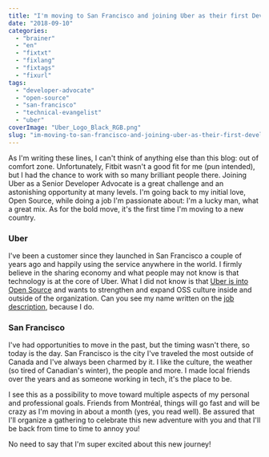 ```yaml
---
title: "I'm moving to San Francisco and joining Uber as their first Developer Advocate"
date: "2018-09-10"
categories: 
  - "brainer"
  - "en"
  - "fixtxt"
  - "fixlang"
  - "fixtags"
  - "fixurl"
tags: 
  - "developer-advocate"
  - "open-source"
  - "san-francisco"
  - "technical-evangelist"
  - "uber"
coverImage: "Uber_Logo_Black_RGB.png"
slug: "im-moving-to-san-francisco-and-joining-uber-as-their-first-developer-advocate"
---
```


As I'm writing these lines, I can't think of anything else than this blog: out of comfort zone. Unfortunately, Fitbit wasn't a good fit for me (pun intended), but I had the chance to work with so many brilliant people there. Joining Uber as a Senior Developer Advocate is a great challenge and an astonishing opportunity at many levels. I'm going back to my initial love, Open Source, while doing a job I'm passionate about: I'm a lucky man, what a great mix. As for the bold move, it's the first time I'm moving to a new country.

### Uber

I've been a customer since they launched in San Francisco a couple of years ago and happily using the service anywhere in the world. I firmly believe in the sharing economy and what people may not know is that technology is at the core of Uber. What I did not know is that [Uber is into Open Source](https://uber.github.io/) and wants to strengthen and expand OSS culture inside and outside of the organization. Can you see my name written on the [job description](https://www.uber.com/en-HK/careers/list/39999/), because I do.

### San Francisco

I've had opportunities to move in the past, but the timing wasn't there, so today is the day. San Francisco is the city I've traveled the most outside of Canada and I've always been charmed by it. I like the culture, the weather (so tired of Canadian's winter), the people and more. I made local friends over the years and as someone working in tech, it's the place to be.

I see this as a possibility to move toward multiple aspects of my personal and professional goals. Friends from Montréal, things will go fast and will be crazy as I'm moving in about a month (yes, you read well). Be assured that I'll organize a gathering to celebrate this new adventure with you and that I'll be back from time to time to annoy you!

No need to say that I'm super excited about this new journey!
